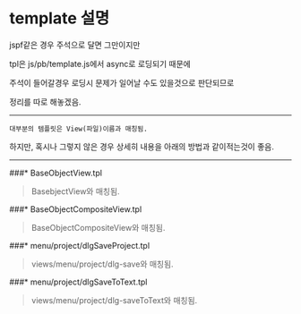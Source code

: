 template 설명
============

jspf같은 경우 주석으로 달면 그만이지만

tpl은 js/pb/template.js에서 async로 로딩되기 때문에

주석이 들어갈경우 로딩시 문제가 일어날 수도 있을것으로 판단되므로

정리를 따로 해놓겠음.
___

`대부분의 템플릿은 View(파일)이름과 매칭됨.`

하지만, 혹시나 그렇지 않은 경우 상세히 내용을 아래의 방법과 같이적는것이 좋음.
___

###* BaseObjectView.tpl
> BasebjectView와 매칭됨.

###* BaseObjectCompositeView.tpl
> BaseObjectCompositeView와 매칭됨.

###* menu/project/dlgSaveProject.tpl
> views/menu/project/dlg-save와 매칭됨.

###* menu/project/dlgSaveToText.tpl
> views/menu/project/dlg-saveToText와 매칭됨.
